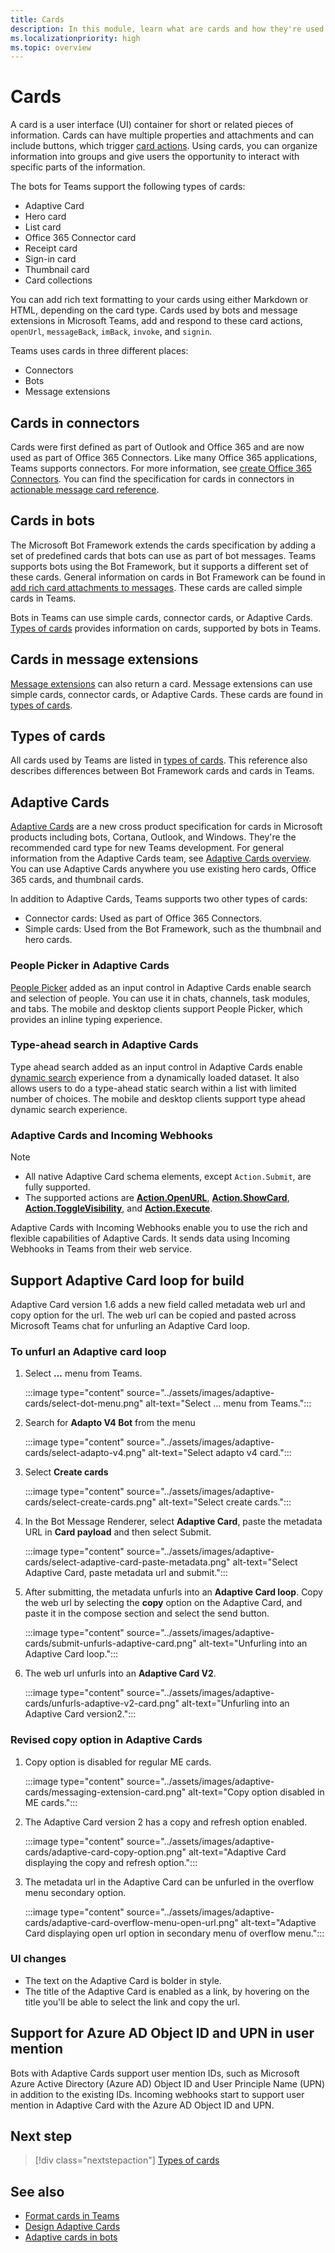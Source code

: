 ```yaml
---
title: Cards
description: In this module, learn what are cards and how they're used in bots, connectors, and message extensions
ms.localizationpriority: high
ms.topic: overview
---
```


# Cards

A card is a user interface (UI) container for short or related pieces of information. Cards can have multiple properties and attachments and can include buttons, which trigger [card actions](~/task-modules-and-cards/cards/cards-actions.md). Using cards, you can organize information into groups and give users the opportunity to interact with specific parts of the information.

The bots for Teams support the following types of cards:

* Adaptive Card
* Hero card
* List card
* Office 365 Connector card
* Receipt card
* Sign-in card
* Thumbnail card
* Card collections

You can add rich text formatting to your cards using either Markdown or HTML, depending on the card type. Cards used by bots and message extensions in Microsoft Teams, add and respond to these card actions, `openUrl`, `messageBack`, `imBack`, `invoke`, and `signin`.

Teams uses cards in three different places:

* Connectors
* Bots
* Message extensions

## Cards in connectors

Cards were first defined as part of Outlook and Office 365 and are now used as part of Office 365 Connectors. Like many Office 365 applications, Teams supports connectors. For more information, see [create Office 365 Connectors](../webhooks-and-connectors/how-to/connectors-creating.md). You can find the specification for cards in connectors in [actionable message card reference](/outlook/actionable-messages/card-reference).

## Cards in bots

The Microsoft Bot Framework extends the cards specification by adding a set of predefined cards that bots can use as part of bot messages. Teams supports bots using the Bot Framework, but it supports a different set of these cards. General information on cards in Bot Framework can be found in [add rich card attachments to messages](/bot-framework/nodejs/bot-builder-nodejs-send-rich-cards). These cards are called simple cards in Teams.

Bots in Teams can use simple cards, connector cards, or Adaptive Cards. [Types of cards](~/task-modules-and-cards/cards/cards-reference.md) provides information on cards, supported by bots in Teams.

## Cards in message extensions

[Message extensions](~/messaging-extensions/what-are-messaging-extensions.md) can also return a card. Message extensions can use simple cards, connector cards, or Adaptive Cards. These cards are found in [types of cards](~/task-modules-and-cards/cards/cards-reference.md).

## Types of cards

All cards used by Teams are listed in [types of cards](~/task-modules-and-cards/cards/cards-reference.md). This reference also describes differences between Bot Framework cards and cards in Teams.

## Adaptive Cards

[Adaptive Cards](~/task-modules-and-cards/cards/cards-reference.md#adaptive-card) are a new cross product specification for cards in Microsoft products including bots, Cortana, Outlook, and Windows. They're the recommended card type for new Teams development. For general information from the Adaptive Cards team, see [Adaptive Cards overview](/adaptive-cards). You can use Adaptive Cards anywhere you use existing hero cards, Office 365 cards, and thumbnail cards.

In addition to Adaptive Cards, Teams supports two other types of cards:

* Connector cards: Used as part of Office 365 Connectors.
* Simple cards: Used from the Bot Framework, such as the thumbnail and hero cards.

### People Picker in Adaptive Cards

[People Picker](cards/people-picker.md#people-picker-in-adaptive-cards) added as an input control in Adaptive Cards enable search and selection of people. You can use it in chats, channels, task modules, and tabs. The mobile and desktop clients support People Picker, which provides an inline typing experience.

### Type-ahead search in Adaptive Cards  

Type ahead search added as an input control in Adaptive Cards enable [dynamic search](~/task-modules-and-cards/cards/dynamic-search.md) experience from a dynamically loaded dataset. It also allows users to do a type-ahead static search within a list with limited number of choices. The mobile and desktop clients support type ahead dynamic search experience.

### Adaptive Cards and Incoming Webhooks

> [!NOTE]
>
> * All native Adaptive Card schema elements, except `Action.Submit`, are fully supported.
> * The supported actions are [**Action.OpenURL**](https://adaptivecards.io/explorer/Action.OpenUrl.html), [**Action.ShowCard**](https://adaptivecards.io/explorer/Action.ShowCard.html), [**Action.ToggleVisibility**](https://adaptivecards.io/explorer/Action.ToggleVisibility.html), and [**Action.Execute**](/adaptive-cards/authoring-cards/universal-action-model#actionexecute).

Adaptive Cards with Incoming Webhooks enable you to use the rich and flexible capabilities of Adaptive Cards. It sends data using Incoming Webhooks in Teams from their web service.

## Support Adaptive Card loop for build

Adaptive Card version 1.6 adds a new field called metadata web url and copy option for the url. The web url can be copied and pasted across Microsoft Teams chat for unfurling an Adaptive Card loop.

### To unfurl an Adaptive card loop

1. Select **...** menu from Teams.

   :::image type="content" source="../assets/images/adaptive-cards/select-dot-menu.png" alt-text="Select ... menu from Teams.":::

1. Search for **Adapto V4 Bot** from the menu

   :::image type="content" source="../assets/images/adaptive-cards/select-adapto-v4.png" alt-text="Select adapto v4 card.":::

1. Select **Create cards**

   :::image type="content" source="../assets/images/adaptive-cards/select-create-cards.png" alt-text="Select create cards.":::

1. In the Bot Message Renderer, select **Adaptive Card**, paste the metadata URL in **Card payload** and then select Submit.

   :::image type="content" source="../assets/images/adaptive-cards/select-adaptive-card-paste-metadata.png" alt-text="Select Adaptive Card, paste metadata url and submit.":::

1. After submitting, the metadata unfurls into an **Adaptive Card loop**. Copy the web url by selecting the **copy** option on the Adaptive Card, and paste it in the compose section and select the send button.

   :::image type="content" source="../assets/images/adaptive-cards/submit-unfurls-adaptive-card.png" alt-text="Unfurling into an Adaptive Card loop.":::

1. The web url unfurls into an **Adaptive Card V2**.

   :::image type="content" source="../assets/images/adaptive-cards/unfurls-adaptive-v2-card.png" alt-text="Unfurling into an Adaptive Card version2.":::

### Revised copy option in Adaptive Cards

1. Copy option is disabled for regular ME cards.

    :::image type="content" source="../assets/images/adaptive-cards/messaging-extension-card.png" alt-text="Copy option disabled in ME cards.":::

1. The Adaptive Card version 2 has a copy and refresh option enabled.

    :::image type="content" source="../assets/images/adaptive-cards/adaptive-card-copy-option.png" alt-text="Adaptive Card displaying the copy and refresh option.":::

1. The metadata url in the Adaptive Card can be unfurled in the overflow menu secondary option.

    :::image type="content" source="../assets/images/adaptive-cards/adaptive-card-overflow-menu-open-url.png" alt-text="Adaptive Card displaying open url option in secondary menu of overflow menu.":::

### UI changes

* The text on the Adaptive Card is bolder in style.
* The title of the Adaptive Card is enabled as a link, by hovering on the title you'll be able to select the link and copy the url.

## Support for Azure AD Object ID and UPN in user mention

Bots with Adaptive Cards support user mention IDs, such as Microsoft Azure Active Directory (Azure AD) Object ID and User Principle Name (UPN) in addition to the existing IDs. Incoming webhooks start to support user mention in Adaptive Card with the Azure AD Object ID and UPN.

## Next step

> [!div class="nextstepaction"]
> [Types of cards](~/task-modules-and-cards/cards/cards-reference.md)

## See also

* [Format cards in Teams](~/task-modules-and-cards/cards/cards-format.md)
* [Design Adaptive Cards](~/task-modules-and-cards/cards/design-effective-cards.md)
* [Adaptive cards in bots](../bots/how-to/conversations/conversation-messages.md#adaptive-cards)
